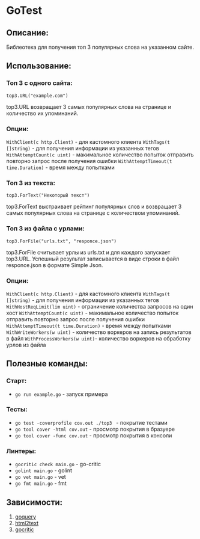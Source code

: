 # GoTest


## Описание:
Библеотека для получения топ 3 популярных слова на указанном сайте.

## Использование:
### Топ 3 с одного сайта:
```top3.URL("example.com")```

top3.URL возвращает 3 самых популярных слова на странице и количество их упоминаний.

### Опции:
```WithClient(c http.Client)``` - для кастомного клиента 
```WithTags(t []string)``` - для получения информации из указанных тегов 
```WithAttemptCount(c uint)``` - макимальное количество попыток отправить повторно запрос после получения ошибки 
```WithAttemptTimeout(t time.Duration)``` - время между попытками 

### Топ 3 из текста:
```top3.ForText("Некоторый текст")```

top3.ForText выстраивает рейтинг популярных слов и возвращает 3 самых популярных слова на странице с количеством упоминаний. 

### Топ 3 из файла с урлами:
```top3.ForFile("urls.txt", "responce.json")```

top3.ForFile cчитывает урлы из urls.txt и для каждого запускает top3.URL. Успешный результат записывается в виде строки в файл responce.json в формате Simple Json.

### Опции:
```WithClient(c http.Client)``` - для кастомного клиента 
```WithTags(t []string)``` - для получения информации из указанных тегов 
```WithHostReqLimit(lim uint)``` - ограничение количества запросов на один хост 
```WithAttemptCount(c uint)``` - макимальное количество попыток отправить повторно запрос после получения ошибки 
```WithAttemptTimeout(t time.Duration)``` - время между попытками 
```WithWriteWorkers(w uint)``` - количество воркеров на запись результатов в файл 
```WithProcessWorkers(w uint)```- количество воркеров на обработку урлов из файла 

## Полезные команды:
### Старт:
* `go run example.go`                                      - запуск примера

### Тесты:
* `go test -coverprofile cov.out ./top3 `               - покрытие тестами
* `go tool cover -html cov.out`                         - просмотр покрытия в бразуере
* `go tool cover -func cov.out`                         - просмотр покрытия в консоли

### Линтеры:
* `gocritic check main.go` - go-critic
* `golint main.go`         - golint
* `go vet main.go`         - vet
* `go fmt main.go`         - fmt

## Зависимости:
1) [goquery](github.com/PuerkitoBio/goquery) 
2) [html2text](jaytaylor.com/html2text)
3) [gocritic](https://github.com/go-critic/go-critic) 

